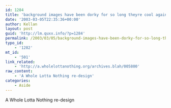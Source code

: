 ```yaml
---
id: 1284
title: 'background images have been dorky for so long theyre cool again"'
date: '2003-03-05T22:35:36+00:00'
author: Kellan
layout: post
guid: 'http://lm.quxx.info/?p=1284'
permalink: /2003/03/05/background-images-have-been-dorky-for-so-long-theyre-cool-again/
typo_id:
    - '1282'
mt_id:
    - '501'
link_related:
    - 'http://a.wholelottanothing.org/archives.blah/005800'
raw_content:
    - 'A Whole Lotta Nothing re-design'
categories:
    - Aside
---
```


A Whole Lotta Nothing re-design